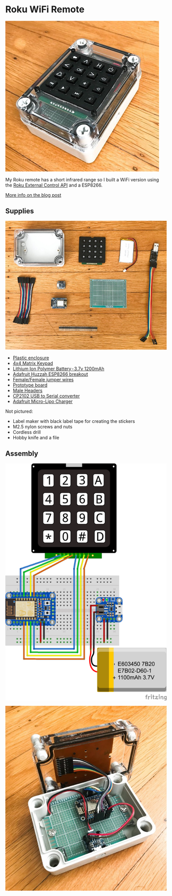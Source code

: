 # Roku WiFi Remote

![That's one bulky TV remote](1.jpeg)

My Roku remote has a short infrared range so I built a WiFi version using the [Roku External Control API](https://sdkdocs.roku.com/display/sdkdoc/External+Control+API) and a ESP8266.

[More info on the blog post](https://medium.com/@nchourrout/building-a-better-and-bulkier-roku-remote-fa34bcb185c3)

## Supplies

![Parts](3.jpeg)
  
* [Plastic enclosure](https://www.adafruit.com/product/903)
* [4x4 Matrix Keypad](https://www.adafruit.com/product/3844)
* [Lithium Ion Polymer Battery - 3.7v 1200mAh](https://www.adafruit.com/product/2471)
* [Adafruit Huzzah ESP8266 breakout](https://www.adafruit.com/product/2471)
* [Female/Female jumper wires](https://www.adafruit.com/product/1951)
* [Prototype board](https://www.dx.com/p/double-sided-glass-fiber-prototyping-pcb-universal-board-7-x-9-131731)
* [Male Headers](https://www.adafruit.com/product/2671)
* [CP2102 USB to Serial converter](https://www.amazon.com/gp/product/B009T2ZR6W/)
* [Adafruit Micro-Lipo Charger](https://www.adafruit.com/product/1904)

Not pictured:
* Label maker with black label tape for creating the stickers
* M2.5 nylon screws and nuts
* Cordless drill
* Hobby knife and a file

## Assembly

![Wiring Diagram](4.png)

![Actual wiring](5.jpeg)

